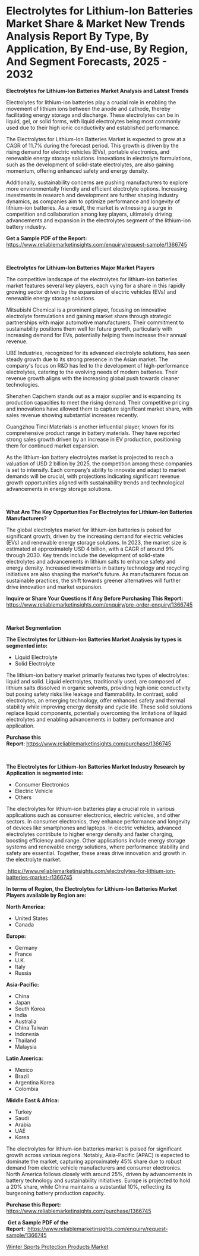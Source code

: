 <p><h1>Electrolytes for Lithium-Ion Batteries Market Share & Market New Trends Analysis Report By Type, By Application, By End-use, By Region, And Segment Forecasts, 2025 - 2032</h1></p><p><strong>Electrolytes for Lithium-Ion Batteries Market Analysis and Latest Trends</strong></p>
<p><p>Electrolytes for lithium-ion batteries play a crucial role in enabling the movement of lithium ions between the anode and cathode, thereby facilitating energy storage and discharge. These electrolytes can be in liquid, gel, or solid forms, with liquid electrolytes being most commonly used due to their high ionic conductivity and established performance.</p><p>The Electrolytes for Lithium-Ion Batteries Market is expected to grow at a CAGR of 11.7% during the forecast period. This growth is driven by the rising demand for electric vehicles (EVs), portable electronics, and renewable energy storage solutions. Innovations in electrolyte formulations, such as the development of solid-state electrolytes, are also gaining momentum, offering enhanced safety and energy density.</p><p>Additionally, sustainability concerns are pushing manufacturers to explore more environmentally friendly and efficient electrolyte options. Increasing investments in research and development are further shaping industry dynamics, as companies aim to optimize performance and longevity of lithium-ion batteries. As a result, the market is witnessing a surge in competition and collaboration among key players, ultimately driving advancements and expansion in the electrolytes segment of the lithium-ion battery industry.</p></p>
<p><strong>Get a Sample PDF of the Report:&nbsp;</strong> <a href="https://www.reliablemarketinsights.com/enquiry/request-sample/1366745?utm_campaign=3206&utm_medium=2&utm_source=Github&utm_content=ia&utm_term=30032025&utm_id=electrolytes-for-lithium-ion-batteries">https://www.reliablemarketinsights.com/enquiry/request-sample/1366745</a></p>
<p>&nbsp;</p>
<p><strong>Electrolytes for Lithium-Ion Batteries Major Market Players</strong></p>
<p><p>The competitive landscape of the electrolytes for lithium-ion batteries market features several key players, each vying for a share in this rapidly growing sector driven by the expansion of electric vehicles (EVs) and renewable energy storage solutions. </p><p>Mitsubishi Chemical is a prominent player, focusing on innovative electrolyte formulations and gaining market share through strategic partnerships with major automotive manufacturers. Their commitment to sustainability positions them well for future growth, particularly with increasing demand for EVs, potentially helping them increase their annual revenue.</p><p>UBE Industries, recognized for its advanced electrolyte solutions, has seen steady growth due to its strong presence in the Asian market. The company's focus on R&D has led to the development of high-performance electrolytes, catering to the evolving needs of modern batteries. Their revenue growth aligns with the increasing global push towards cleaner technologies.</p><p>Shenzhen Capchem stands out as a major supplier and is expanding its production capacities to meet the rising demand. Their competitive pricing and innovations have allowed them to capture significant market share, with sales revenue showing substantial increases recently.</p><p>Guangzhou Tinci Materials is another influential player, known for its comprehensive product range in battery materials. They have reported strong sales growth driven by an increase in EV production, positioning them for continued market expansion.</p><p>As the lithium-ion battery electrolytes market is projected to reach a valuation of USD 2 billion by 2025, the competition among these companies is set to intensify. Each company’s ability to innovate and adapt to market demands will be crucial, with projections indicating significant revenue growth opportunities aligned with sustainability trends and technological advancements in energy storage solutions.</p></p>
<p>&nbsp;</p>
<p><strong>What Are The Key Opportunities For Electrolytes for Lithium-Ion Batteries Manufacturers?</strong></p>
<p><p>The global electrolytes market for lithium-ion batteries is poised for significant growth, driven by the increasing demand for electric vehicles (EVs) and renewable energy storage solutions. In 2023, the market size is estimated at approximately USD 4 billion, with a CAGR of around 9% through 2030. Key trends include the development of solid-state electrolytes and advancements in lithium salts to enhance safety and energy density. Increased investments in battery technology and recycling initiatives are also shaping the market's future. As manufacturers focus on sustainable practices, the shift towards greener alternatives will further drive innovation and market expansion.</p></p>
<p><strong>Inquire or Share Your Questions If Any Before Purchasing This Report:</strong> <a href="https://www.reliablemarketinsights.com/enquiry/pre-order-enquiry/1366745?utm_campaign=3206&utm_medium=2&utm_source=Github&utm_content=ia&utm_term=30032025&utm_id=electrolytes-for-lithium-ion-batteries">https://www.reliablemarketinsights.com/enquiry/pre-order-enquiry/1366745</a></p>
<p>&nbsp;</p>
<p><strong>Market Segmentation</strong></p>
<p><strong>The Electrolytes for Lithium-Ion Batteries Market Analysis by types is segmented into:</strong></p>
<p><ul><li>Liquid Electrolyte</li><li>Solid Electrolyte</li></ul></p>
<p><p>The lithium-ion battery market primarily features two types of electrolytes: liquid and solid. Liquid electrolytes, traditionally used, are composed of lithium salts dissolved in organic solvents, providing high ionic conductivity but posing safety risks like leakage and flammability. In contrast, solid electrolytes, an emerging technology, offer enhanced safety and thermal stability while improving energy density and cycle life. These solid solutions replace liquid components, potentially overcoming the limitations of liquid electrolytes and enabling advancements in battery performance and application.</p></p>
<p><strong>Purchase this Report:&nbsp;</strong><a href="https://www.reliablemarketinsights.com/purchase/1366745?utm_campaign=3206&utm_medium=2&utm_source=Github&utm_content=ia&utm_term=30032025&utm_id=electrolytes-for-lithium-ion-batteries">https://www.reliablemarketinsights.com/purchase/1366745</a></p>
<p>&nbsp;</p>
<p><strong>The Electrolytes for Lithium-Ion Batteries Market Industry Research by Application is segmented into:</strong></p>
<p><ul><li>Consumer Electronics</li><li>Electric Vehicle</li><li>Others</li></ul></p>
<p><p>The electrolytes for lithium-ion batteries play a crucial role in various applications such as consumer electronics, electric vehicles, and other sectors. In consumer electronics, they enhance performance and longevity of devices like smartphones and laptops. In electric vehicles, advanced electrolytes contribute to higher energy density and faster charging, boosting efficiency and range. Other applications include energy storage systems and renewable energy solutions, where performance stability and safety are essential. Together, these areas drive innovation and growth in the electrolyte market.</p></p>
<p><a href="https://www.reliablemarketinsights.com/electrolytes-for-lithium-ion-batteries-market-r1366745?utm_campaign=3206&utm_medium=2&utm_source=Github&utm_content=ia&utm_term=30032025&utm_id=electrolytes-for-lithium-ion-batteries">&nbsp;https://www.reliablemarketinsights.com/electrolytes-for-lithium-ion-batteries-market-r1366745</a></p>
<p><strong>In terms of Region, the Electrolytes for Lithium-Ion Batteries Market Players available by Region are:</strong></p>
<p>
    <p> <strong> North America: </strong>
        <ul>
            <li>United States</li>
            <li>Canada</li>
        </ul>
        </p> 
    <p> <strong> Europe: </strong>
        <ul>
            <li>Germany</li>
            <li>France</li>
            <li>U.K.</li>
            <li>Italy</li>
            <li>Russia</li>
        </ul>
        </p> 
    <p> <strong> Asia-Pacific: </strong>
        <ul>
            <li>China</li>
            <li>Japan</li>
            <li>South Korea</li>
            <li>India</li>
            <li>Australia</li>
            <li>China Taiwan</li>
            <li>Indonesia</li>
            <li>Thailand</li>
            <li>Malaysia</li>
        </ul>
        </p> 
    <p> <strong> Latin America: </strong>
        <ul>
            <li>Mexico</li>
            <li>Brazil</li>
            <li>Argentina Korea</li>
            <li>Colombia</li>
        </ul>
        </p> 
    <p> <strong> Middle East & Africa: </strong>
        <ul>
            <li>Turkey</li>
            <li>Saudi</li>
            <li>Arabia</li>
            <li>UAE</li>
            <li>Korea</li>
        </ul>
    </p>
    </p>
<p><p>The electrolytes for lithium-ion batteries market is poised for significant growth across various regions. Notably, Asia-Pacific (APAC) is expected to dominate the market, capturing approximately 45% share due to robust demand from electric vehicle manufacturers and consumer electronics. North America follows closely with around 25%, driven by advancements in battery technology and sustainability initiatives. Europe is projected to hold a 20% share, while China maintains a substantial 10%, reflecting its burgeoning battery production capacity.</p></p>
<p><strong>Purchase this Report: </strong><a href="https://www.reliablemarketinsights.com/purchase/1366745?utm_campaign=3206&utm_medium=2&utm_source=Github&utm_content=ia&utm_term=30032025&utm_id=electrolytes-for-lithium-ion-batteries">https://www.reliablemarketinsights.com/purchase/1366745</a></p>
<p>&nbsp;<strong>Get a Sample PDF of the Report:&nbsp;&nbsp;</strong><a href="https://www.reliablemarketinsights.com/enquiry/request-sample/1366745?utm_campaign=3206&utm_medium=2&utm_source=Github&utm_content=ia&utm_term=30032025&utm_id=electrolytes-for-lithium-ion-batteries">https://www.reliablemarketinsights.com/enquiry/request-sample/1366745</a></p>
<p><strong></strong></p>
<p><p><a href="https://github.com/wynonachirei9/Market-Research-Report-List-1/blob/main/winter-sports-protection-products-market.md?utm_campaign=3206&utm_medium=2&utm_source=Github&utm_content=ia&utm_term=30032025&utm_id=electrolytes-for-lithium-ion-batteries">Winter Sports Protection Products Market</a></p></p>